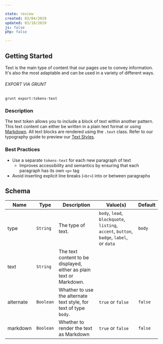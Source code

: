 ```yaml
---

state: review
created: 03/04/2019
updated: 03/18/2019
js: false
php: false

---
```


## Getting Started

Text is the main type of content that our pages use to convey information. It's also the most adaptable and can be used in a variety of different ways.

###### EXPORT VIA GRUNT

```
grunt export:tokens-text
```


### Description

The text token allows you to include a block of text within another pattern. This text content can either be written in a plain text format or using [Markdown][Markdown]. All text blocks are rendered using the `.text` class. Refer to our typography guide to preview our [Text Styles][tokens-text].


### Best Practices

- Use a separate `tokens-text` for each new paragraph of text
  - Improves accessibility and semantics by ensuring that each paragraph has its own `<p>` tag
- Avoid inserting explicit line breaks (`<br>`) into or between paragraphs


## Schema


| Name  | Type      | Description        | Value(s)  | Default   |
|-------|-----------|--------------------|-----------|-----------|
| type  | `String`  | The type of text.  | `body`, `lead`, `blockquote`, `listing`, `accent`, `button`, `badge`, `label`, or `data` | `body`     |
| text  | `String`  | The text content to be displayed, either as plain text or Markdown. |           |           |
| alternate | `Boolean` | Whather to use the alternate text style, for text of type `body`. | `true` or `false` | `false` |
| markdown | `Boolean` | Whether to render the text as Markdown | `true` or `false` | `false` |


[Markdown]: https://daringfireball.net/projects/markdown/
[tokens-text]: /patterns/00-meta-30-typography-text/00-meta-30-typography-text.html
